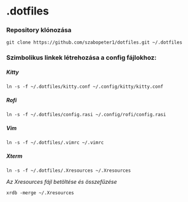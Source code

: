 # .dotfiles

### Repository klónozása

	git clone https://github.com/szabopeter1/dotfiles.git ~/.dotfiles

### Szimbolikus linkek létrehozása a config fájlokhoz:

##### Kitty

	ln -s -f ~/.dotfiles/kitty.conf ~/.config/kitty/kitty.conf

##### Rofi

	ln -s -f ~/.dotfiles/config.rasi ~/.config/rofi/config.rasi

##### Vim

	ln -s -f ~/.dotfiles/.vimrc ~/.vimrc

##### Xterm

	ln -s -f ~/.dotfiles/.Xresources ~/.Xresources

*Az Xresources fájl betöltése és összefűzése*

	xrdb -merge ~/.Xresources

